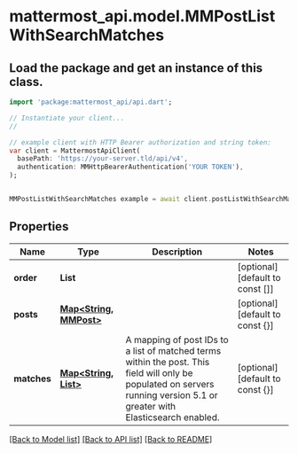 # mattermost_api.model.MMPostListWithSearchMatches

## Load the package and get an instance of this class.
```dart
import 'package:mattermost_api/api.dart';

// Instantiate your client...
//

// example client with HTTP Bearer authorization and string token:
var client = MattermostApiClient(
  basePath: 'https://your-server.tld/api/v4',
  authentication: MMHttpBearerAuthentication('YOUR TOKEN'),
);


MMPostListWithSearchMatches example = await client.postListWithSearchMatches.FUNCTION_THAT_RETURNS_THIS_CLASS();

```

## Properties
Name | Type | Description | Notes
------------ | ------------- | ------------- | -------------
**order** | **List<String>** |  | [optional] [default to const []]
**posts** | [**Map<String, MMPost>**](MMPost.md) |  | [optional] [default to const {}]
**matches** | [**Map<String, List<String>>**](List.md) | A mapping of post IDs to a list of matched terms within the post. This field will only be populated on servers running version 5.1 or greater with Elasticsearch enabled. | [optional] [default to const {}]

[[Back to Model list]](../GENERATED_README.md#documentation-for-models) [[Back to API list]](../GENERATED_README.md#documentation-for-api-endpoints) [[Back to README]](../GENERATED_README.md)


